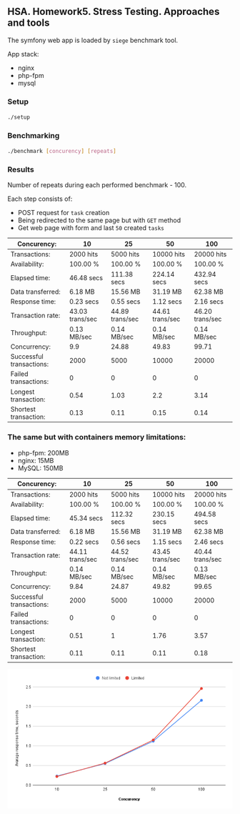 ## HSA. Homework5. Stress Testing. Approaches and tools

The symfony web app is loaded by `siege` benchmark tool.  

App stack:
* nginx
* php-fpm
* mysql

### Setup
```bash
./setup
```

### Benchmarking
```bash
./benchmark [concurency] [repeats]
```

### Results
Number of repeats during each performed benchmark - 100.  

Each step consists of:
* POST request for `task` creation
* Being redirected to the same page but with `GET` method
* Get web page with form and last `50` created `tasks`

|Concurency:|10|25|50|100|
|---|---|---|---|---|
|Transactions:|2000 hits|5000 hits|10000 hits|20000 hits|
|Availability:|100.00 %|100.00 %|100.00 %|100.00 %|
|Elapsed time:|46.48 secs|111.38 secs|224.14 secs|432.94 secs|
|Data transferred:|6.18 MB|15.56 MB|31.19 MB|62.38 MB|
|Response time:|0.23 secs|0.55 secs|1.12 secs|2.16 secs|
|Transaction rate:|43.03 trans/sec|44.89 trans/sec|44.61 trans/sec|46.20 trans/sec|
|Throughput:|0.13 MB/sec|0.14 MB/sec|0.14 MB/sec|0.14 MB/sec|
|Concurrency:|9.9|24.88|49.83|99.71|
|Successful transactions:|2000|5000|10000|20000|
|Failed transactions:|0|0|0|0|
|Longest transaction:|0.54|1.03|2.2|3.14|
|Shortest transaction:|0.13|0.11|0.15|0.14|


### The same but with containers memory limitations:
* php-fpm: 200MB
* nginx: 15MB
* MySQL: 150MB

|Concurency:|10|25|50|100|
|---|---|---|---|---|
|Transactions:|2000 hits|5000 hits|10000 hits|20000 hits|
|Availability:|100.00 %|100.00 %|100.00 %|100.00 %|
|Elapsed time:|45.34 secs|112.32 secs|230.15 secs|494.58 secs|
|Data transferred:|6.18 MB|15.56 MB|31.19 MB|62.38 MB|
|Response time:|0.22 secs|0.56 secs|1.15 secs|2.46 secs|
|Transaction rate:|44.11 trans/sec|44.52 trans/sec|43.45 trans/sec|40.44 trans/sec|
|Throughput:|0.14 MB/sec|0.14 MB/sec|0.14 MB/sec|0.13 MB/sec|
|Concurrency:|9.84|24.87|49.82|99.65|
|Successful transactions:|2000|5000|10000|20000|
|Failed transactions:|0|0|0|0|
|Longest transaction:|0.51|1|1.76|3.57|
|Shortest transaction:|0.11|0.11|0.11|0.18|

![](assets/chart.png)

